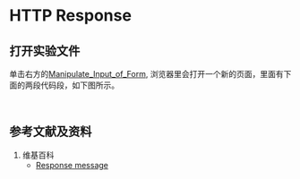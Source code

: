 # HTTP Response

## 打开实验文件

单击右方的[Manipulate_Input_of_Form](https://codepen.io/quanbinn/pen/jOWWjwe), 浏览器里会打开一个新的页面，里面有下面的两段代码段，如下图所示。

```html
```

```javascript
```

## 参考文献及资料

1. 维基百科
	- [Response message](https://en.wikipedia.org/wiki/Hypertext_Transfer_Protocol#Response_message) 

